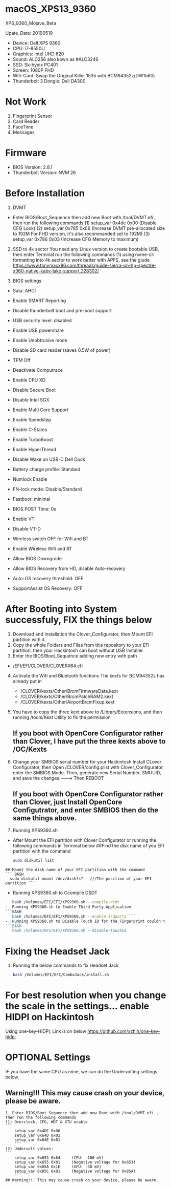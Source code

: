 # macOS_XPS13_9360
XPS_9360_Mojave_Beta

Upate_Date: 20190519

- Device: Dell XPS 9360
- CPU: i7-8550U
- Graphics: Intel UHD 620
- Sound: ALC256 also kown as #ALC3246
- SSD: Sk-hynix PC401
- Screen: 1080P FHD
- Wifi-Card: Swap the Original Killer 1535 with BCM94352z(DW1560)
- Thunderbolt 3 Dongle: Dell DA300

# Not Work
1. Fingerprint Sensor
2. Card Reader
3. FaceTime
4. Messages

# Firmware
- BIOS Version: 2.8.1
- Thunderbolt Version: NVM 26

# Before Installation
1. DVMT
  - Enter BIOS/Boot_Sequence then add new Boot with /tool/DVMT.efi , then run the following commands
  (1) setup_var 0x4de 0x00 (Disable CFG Lock)
  (2) setup_var 0x785 0x06 (Increase DVMT pre-allocated size to 192M 
  For FHD version, it's also recommanded set to 192M)
  (3) setup_var 0x786 0x03 (Increase CFG Memory to maximum)

2. SSD to 4k sector
  You need any Linux version to create bootable USB, then enter Terminal run the following commands
  (1) using nvme-cli formatting into 4k sector to work better with APFS, see the giude 
      https://www.tonymacx86.com/threads/guide-sierra-on-hp-spectre-x360-native-kaby-lake-support.228302/

3. BIOS settings
  - Sata: AHCI

  - Enable SMART Reporting

  - Disable thunderbolt boot and pre-boot support

  - USB security level: disabled

  - Enable USB powershare

  - Enable Unobtrusive mode

  - Disable SD card reader (saves 0.5W of power)

  - TPM Off

  - Deactivate Computrace

  - Enable CPU XD

  - Disable Secure Boot

  - Disable Intel SGX

  - Enable Multi Core Support

  - Enable Speedstep

  - Enable C-States

  - Enable TurboBoost

  - Enable HyperThread

  - Disable Wake on USB-C Dell Dock

  - Battery charge profile: Standard

  - Numlock Enable

  - FN-lock mode: Disable/Standard

  - Fastboot: minimal

  - BIOS POST Time: 0s

  - Enable VT

  - Disable VT-D

  - Wireless switch OFF for Wifi and BT

  - Enable Wireless Wifi and BT

  - Allow BIOS Downgrade

  - Allow BIOS Recovery from HD, disable Auto-recovery

  - Auto-OS recovery threshold: OFF

  - SupportAssist OS Recovery: OFF
  
  # After Booting into System successfuly, FIX the things below
 
 1. Download and Installation the Clover_Configurator, then Mount EFI partition with it.
 2. Copy the whole Folders and Files from this repository to your EFI partition, then your Hackintosh can boot without USB Installer.
 3. Enter the BIOS/Boot_Sequence adding new entry with path 
 - /EFI/EFI/CLOVER/CLOVERX64.efi
 4. Activate the Wifi and Bluetooth functions
    The kexts for BCM94352z has already put in 
    - /CLOVER/kexts/Other/BrcmFirmwareData.kext
    - /CLOVER/kexts/Other/BrcmPatchRAM2.kext  
    - /CLOVER/kexts/Other/AirportBrcmFixup.kext  
 5. You have to copy the three kext above to /Library/Extensions, and then running /tools/Kext Utility to fix the permission 
    ## If you boot with OpenCore Configurator rather than Clover, I have put the three kexts above to /OC/Kexts
 
 6. Change your SMBIOS serial number for your Hackintosh
    Install CLover Configurator, then Open /CLOVER/config.plist with Clover_Configurator, enter the SMBIOS Mode.
    Then, generate new Serial Number, SMUUID, and save the changes.---> Then REBOOT
    ## If you boot with OpenCore Configurator rather than Clover, just Install OpenCore Configutrator, and enter SMBIOS then do the same things above.
  
  7. Running XPS9360.sh
   -  After Mount the EFI partition with Clover Configurator or running the following commands in Terminal below
    ##Find the disk name of you EFI partition with the command
      ```BASH
      sudo diskutil list
      ```
    ## Mount the disk name of your EFI partition with the command
    ``` BASH
      sudo diskutil mount /dev/disk?s?   ///The position of your EFI partition ```
   -  Running XPS9360.sh to Ccompile DSDT
   ```BASH
      bash /Volumes/EFI/EFI/XPS9360.sh --compile-dsdt 
   -  Running XPS9360.sh to Enable Third Party Application
   ```BASH
      bash /Volumes/EFI/EFI/XPS9360.sh --enable-3rdparty ```
   -  Running XPS9360.sh to Disable Touch ID for the Fingerprint couldn't work on Hackintosh
   ```BASH
      bash /Volumes/EFI/EFI/XPS9360.sh --disable-touchid
   ```
   # Fixing the Headset Jack 
   1. Running the below commands to fix Headset Jack
      ```BASH
      bash /Volumes/EFI/EFI/ComboJack/install.sh
      ```
      
  # For best resolution when you change the scale in the settings... enable HIDPI on Hackintosh
   Using one-key-HIDPI, Link is on below
      https://github.com/xzhih/one-key-hidpi
  
      
   # OPTIONAL Settings
   IF you have the same CPU as mine, we can do the Undervolting settings below.
   ## Warning!!! This may cause crash on your device, please be aware.
    1. Enter BIOS/Boot_Sequence then add new Boot with /tool/DVMT.efi , then run the following commands
    (1) Overclock, CFG, WDT & XTU enable
    ```
        setup_var 0x4DE 0x00
        setup_var 0x64D 0x01
        setup_var 0x64E 0x01
        ```
    (2) Undervolt values:
    ```
        setup_var 0x653 0x64     (CPU: -100 mV)
        setup_var 0x655 0x01     (Negative voltage for 0x653)
        setup_var 0x85A 0x1E     (GPU: -30 mV)
        setup_var 0x85C 0x01     (Negative voltage for 0x85A)
        ```
    ## Warning!!! This may cause crash on your device, please be aware.


